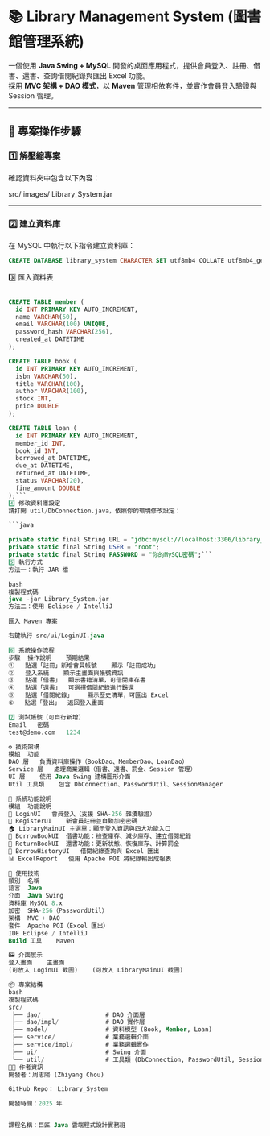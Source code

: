 # 📚 Library Management System (圖書館管理系統)

一個使用 **Java Swing + MySQL** 開發的桌面應用程式，提供會員登入、註冊、借書、還書、查詢借閱紀錄與匯出 Excel 功能。  
採用 **MVC 架構 + DAO 模式**，以 **Maven** 管理相依套件，並實作會員登入驗證與 Session 管理。

---

## 🧩 專案操作步驟

### 1️⃣ 解壓縮專案
確認資料夾中包含以下內容：

src/
images/
Library_System.jar

---

### 2️⃣ 建立資料庫
在 MySQL 中執行以下指令建立資料庫：

```sql
CREATE DATABASE library_system CHARACTER SET utf8mb4 COLLATE utf8mb4_general_ci;
```
3️⃣ 匯入資料表
```sql

CREATE TABLE member (
  id INT PRIMARY KEY AUTO_INCREMENT,
  name VARCHAR(50),
  email VARCHAR(100) UNIQUE,
  password_hash VARCHAR(256),
  created_at DATETIME
);

CREATE TABLE book (
  id INT PRIMARY KEY AUTO_INCREMENT,
  isbn VARCHAR(50),
  title VARCHAR(100),
  author VARCHAR(100),
  stock INT,
  price DOUBLE
);

CREATE TABLE loan (
  id INT PRIMARY KEY AUTO_INCREMENT,
  member_id INT,
  book_id INT,
  borrowed_at DATETIME,
  due_at DATETIME,
  returned_at DATETIME,
  status VARCHAR(20),
  fine_amount DOUBLE
);```
4️⃣ 修改資料庫設定
請打開 util/DbConnection.java，依照你的環境修改設定：

```java

private static final String URL = "jdbc:mysql://localhost:3306/library_system?serverTimezone=UTC";
private static final String USER = "root";
private static final String PASSWORD = "你的MySQL密碼";```
5️⃣ 執行方式
方法一：執行 JAR 檔

bash
複製程式碼
java -jar Library_System.jar
方法二：使用 Eclipse / IntelliJ

匯入 Maven 專案

右鍵執行 src/ui/LoginUI.java

6️⃣ 系統操作流程
步驟	操作說明	預期結果
①	點選「註冊」新增會員帳號	顯示「註冊成功」
②	登入系統	顯示主畫面與帳號資訊
③	點選「借書」	顯示書籍清單，可借閱庫存書
④	點選「還書」	可選擇借閱紀錄進行歸還
⑤	點選「借閱紀錄」	顯示歷史清單，可匯出 Excel
⑥	點選「登出」	返回登入畫面

7️⃣ 測試帳號（可自行新增）
Email	密碼
test@demo.com	1234

⚙️ 技術架構
模組	功能
DAO 層	負責資料庫操作（BookDao、MemberDao、LoanDao）
Service 層	處理商業邏輯（借書、還書、罰金、Session 管理）
UI 層	使用 Java Swing 建構圖形介面
Util 工具類	包含 DbConnection、PasswordUtil、SessionManager

🧱 系統功能說明
模組	功能說明
🔐 LoginUI	會員登入（支援 SHA-256 雜湊驗證）
📝 RegisterUI	新會員註冊並自動加密密碼
🏠 LibraryMainUI	主選單：顯示登入資訊與四大功能入口
📖 BorrowBookUI	借書功能：檢查庫存、減少庫存、建立借閱紀錄
📕 ReturnBookUI	還書功能：更新狀態、恢復庫存、計算罰金
📜 BorrowHistoryUI	借閱紀錄查詢與 Excel 匯出
📊 ExcelReport	使用 Apache POI 將紀錄輸出成報表

🧰 使用技術
類別	名稱
語言	Java
介面	Java Swing
資料庫	MySQL 8.x
加密	SHA-256（PasswordUtil）
架構	MVC + DAO
套件	Apache POI（Excel 匯出）
IDE	Eclipse / IntelliJ
Build 工具	Maven

🖼️ 介面展示
登入畫面	主畫面
(可放入 LoginUI 截圖)	(可放入 LibraryMainUI 截圖)

📦 專案結構
bash
複製程式碼
src/
 ├── dao/                  # DAO 介面層
 ├── dao/impl/             # DAO 實作層
 ├── model/                # 資料模型 (Book, Member, Loan)
 ├── service/              # 業務邏輯介面
 ├── service/impl/         # 業務邏輯實作
 ├── ui/                   # Swing 介面
 └── util/                 # 工具類 (DbConnection, PasswordUtil, SessionManager)
👨‍💻 作者資訊
開發者：周志陽 (Zhiyang Chou)

GitHub Repo： Library_System

開發時間：2025 年


課程名稱：巨匠 Java 雲端程式設計實務班
